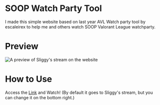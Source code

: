 # SOOP Watch Party Tool
I made this simple website based on last year AVL Watch party tool by escaleirex to help me and others watch SOOP Valorant League watchparty.

# Preview
![A preview of Sliggy's stream on the website](https://imgur.com/t5LSJSy.png)

# How to Use
Access the [Link](https://coldbrewz.github.io/SOOP-Watch-Party-Tool/Chat) and Watch!
(By default it goes to Sliggy's stream, but you can change it on the bottom right.)
